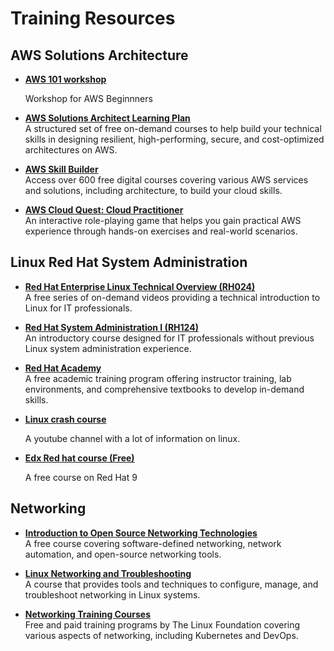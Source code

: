 # Training Resources

## AWS Solutions Architecture
- **[AWS 101 workshop](https://catalog.workshops.aws/aws101/en-US)**

  Workshop for AWS Beginnners

- **[AWS Solutions Architect Learning Plan](https://aws.amazon.com/training/learn-about/architect/)**  
  A structured set of free on-demand courses to help build your technical skills in designing resilient, high-performing, secure, and cost-optimized architectures on AWS.

- **[AWS Skill Builder](https://skillbuilder.aws/)**  
  Access over 600 free digital courses covering various AWS services and solutions, including architecture, to build your cloud skills.

- **[AWS Cloud Quest: Cloud Practitioner](https://aws.amazon.com/blogs/training-and-certification/make-the-most-of-free-training-from-aws-training-and-certification/)**  
  An interactive role-playing game that helps you gain practical AWS experience through hands-on exercises and real-world scenarios.

## Linux Red Hat System Administration

- **[Red Hat Enterprise Linux Technical Overview (RH024)](https://www.redhat.com/en/services/training/red-hat-enterprise-linux)**  
  A free series of on-demand videos providing a technical introduction to Linux for IT professionals.

- **[Red Hat System Administration I (RH124)](https://www.redhat.com/en/services/training/rh124-red-hat-system-administration-i)**  
  An introductory course designed for IT professionals without previous Linux system administration experience.

- **[Red Hat Academy](https://www.redhat.com/en/blog/red-hat-provides-free-learning-opportunities)**  
  A free academic training program offering instructor training, lab environments, and comprehensive textbooks to develop in-demand skills.
- **[Linux crash course](https://www.youtube.com/playlist?list=PLT98CRl2KxKHKd_tH3ssq0HPrThx2hESW)**
  
  A youtube channel with a lot of information on linux.
- **[Edx Red hat course (Free)](https://www.edx.org/learn/linux/red-hat-fundamentals-of-red-hat-enterprise-linux)**

  A free course on Red Hat 9

## Networking

- **[Introduction to Open Source Networking Technologies](https://training.linuxfoundation.org/training/introduction-to-open-source-networking-technologies/)**  
  A free course covering software-defined networking, network automation, and open-source networking tools.

- **[Linux Networking and Troubleshooting](https://www.pluralsight.com/cloud-guru/courses/linux-networking-and-troubleshooting)**  
  A course that provides tools and techniques to configure, manage, and troubleshoot networking in Linux systems.

- **[Networking Training Courses](https://training.linuxfoundation.org/networking/)**  
  Free and paid training programs by The Linux Foundation covering various aspects of networking, including Kubernetes and DevOps.
